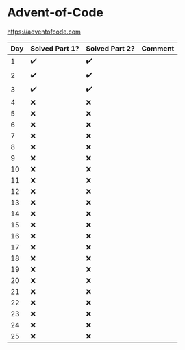 # Advent-of-Code
https://adventofcode.com
 

| Day | Solved Part 1?     | Solved Part 2?     | Comment |
| --- | ------------------ | ------------------ | ------- |
| 1   | :heavy_check_mark: | :heavy_check_mark: |         |
| 2   | :heavy_check_mark: | :heavy_check_mark: |         |
| 3   | :heavy_check_mark: | :heavy_check_mark: |         |
| 4   | :x:                | :x:                |         |
| 5   | :x:                | :x:                |         |
| 6   | :x:                | :x:                |         |
| 7   | :x:                | :x:                |         |
| 8   | :x:                | :x:                |         |
| 9   | :x:                | :x:                |         |
| 10  | :x:                | :x:                |         |
| 11  | :x:                | :x:                |         |
| 12  | :x:                | :x:                |         |
| 13  | :x:                | :x:                |         |
| 14  | :x:                | :x:                |         |
| 15  | :x:                | :x:                |         |
| 16  | :x:                | :x:                |         |
| 17  | :x:                | :x:                |         |
| 18  | :x:                | :x:                |         |
| 19  | :x:                | :x:                |         |
| 20  | :x:                | :x:                |         |
| 21  | :x:                | :x:                |         |
| 22  | :x:                | :x:                |         |
| 23  | :x:                | :x:                |         |
| 24  | :x:                | :x:                |         |
| 25  | :x:                | :x:                |         |
